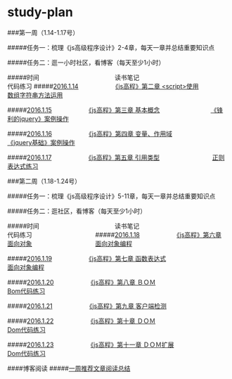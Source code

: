 # study-plan

###第一周（1.14-1.17号）

#####任务一：梳理《js高级程序设计》2-4章，每天一章并总结重要知识点 

#####任务二：逛一小时社区，看博客（每天至少1小时）

#####时间　　　　　　　　　　　  　读书笔记　　　　　　　　　　　　　　　  代码练习
#####[2016.1.14](https://github.com/miemiewang/study-plan/tree/master/2016.1.14)　　　　　　[《js高程》第二章 &lt;script>使用](https://github.com/miemiewang/study-plan/blob/master/2016.1.14/%E3%80%8Ajs%E9%AB%98%E7%A8%8B%E3%80%8B%E6%A2%B3%E7%90%86.md)　　　　　　　[数组字符串方法运用](https://github.com/miemiewang/study-plan/blob/master/2016.1.14/js%E4%B8%AD%E7%BB%99%E5%AE%9A%E4%B8%80%E4%B8%AA%E5%AD%97%E7%AC%A6%E4%B8%B2%EF%BC%8C%E6%89%BE%E5%87%BA%E7%AC%AC%E4%B8%80%E4%B8%AA%E4%B8%8D%E9%87%8D%E5%A4%8D%E7%9A%84%E5%AD%97%E7%AC%A6.md)

#####[2016.1.15](https://github.com/miemiewang/study-plan/tree/master/2016.1.15)　　　　　　[《js高程》第三章 基本概念](https://github.com/miemiewang/study-plan/blob/master/2016.1.15/%E3%80%8Ajs%E9%AB%98%E7%A8%8B%E3%80%8B%E7%AC%AC%E4%B8%89%E7%AB%A0%E6%A2%B3%E7%90%86%E4%B8%8E%E5%88%86%E6%9E%90.md)　　　　　　　　 [《锋利的jquery》案例操作](https://github.com/miemiewang/study-plan/tree/master/2016.1.15/%E3%80%8A%E9%94%8B%E5%88%A9%E7%9A%84jquery%E3%80%8B%E4%B9%A6%E6%9C%AC%E6%A1%88%E4%BE%8B%E6%93%8D%E4%BD%9C)


#####[2016.1.16](https://github.com/miemiewang/study-plan/tree/master/2016.1.16)　　　　　　[《js高程》第四章 变量、作用域](https://github.com/miemiewang/study-plan/blob/master/2016.1.16/%E3%80%8Ajs%E9%AB%98%E7%A8%8B%E3%80%8B%E7%AC%AC%E5%9B%9B%E7%AB%A0%E6%A2%B3%E7%90%86%E4%B8%8E%E5%88%86%E6%9E%90.md)　　　　　　 [《jquery基础》案例操作](https://github.com/miemiewang/study-plan/tree/master/2016.1.16/%E3%80%8Ajquery%E5%9F%BA%E7%A1%80%E6%95%99%E7%A8%8B%E3%80%8B%E4%B9%A6%E6%9C%AC%E6%A1%88%E4%BE%8B%E6%93%8D%E4%BD%9C)

#####[2016.1.17](https://github.com/miemiewang/study-plan/tree/master/2016.1.17)　　　　　　[《js高程》第五章 引用类型](https://github.com/miemiewang/study-plan/blob/master/2016.1.17/%E3%80%8Ajs%E9%AB%98%E7%A8%8B%E3%80%8B%E7%AC%AC%E4%BA%94%E7%AB%A0%E6%A2%B3%E7%90%86%E4%B8%8E%E5%88%86%E6%9E%90.md)　　　　　　 　　 [正则表达式练习](https://github.com/miemiewang/study-plan/tree/master/2016.1.17/js%E6%AD%A3%E5%88%99%E8%A1%A8%E8%BE%BE%E5%BC%8F%E7%BB%83%E4%B9%A0)

###第二周（1.18-1.24号）

#####任务一：梳理《js高级程序设计》5-11章，每天一章并总结重要知识点

#####任务二：逛社区，看博客（每天至少1小时）

#####时间　　　　　　　　　　　  　读书笔记　　　　　　　　　　　　　　　 代码练习　　　　　　　　　　
#####[2016.1.18](https://github.com/miemiewang/study-plan/tree/master/2016.1.18)　　　　　　[《js高程》第六章 面向对象](https://github.com/miemiewang/study-plan/blob/master/2016.1.18/%E3%80%8Ajs%E9%AB%98%E7%A8%8B%E8%AE%BE%E8%AE%A1%E3%80%8B%E7%AC%AC%E5%85%AD%E7%AB%A0%E6%A2%B3%E7%90%86%E4%B8%8E%E5%88%86%E6%9E%90.md)　　　　　　　　 　　[面向对象编程](https://github.com/miemiewang/study-plan/tree/master/2016.1.18/js%E9%9D%A2%E5%90%91%E5%AF%B9%E8%B1%A1%E7%BB%83%E4%B9%A0)

#####[2016.1.19](https://github.com/miemiewang/study-plan/tree/master/2016.1.19)　　　　　　[《js高程》第七章 函数表达式](https://github.com/miemiewang/study-plan/blob/master/2016.1.19/%E3%80%8Ajs%E9%AB%98%E7%A8%8B%E8%AE%BE%E8%AE%A1%E3%80%8B%E7%AC%AC%E4%B8%83%E7%AB%A0%E6%A2%B3%E7%90%86%E4%B8%8E%E5%88%86%E6%9E%90.md)　　　　　　　 　　[面向对象编程](https://github.com/miemiewang/study-plan/tree/master/2016.1.19/js%E9%9D%A2%E5%90%91%E5%AF%B9%E8%B1%A1%E7%BB%83%E4%B9%A0)

#####[2016.1.20](https://github.com/miemiewang/study-plan/tree/master/2016.1.20)　　　　　　[《js高程》第八章 ＢＯＭ](https://github.com/miemiewang/study-plan/blob/master/2016.1.20/%E3%80%8Ajs%E9%AB%98%E7%A8%8B%E8%AE%BE%E8%AE%A1%E3%80%8B%E7%AC%AC%E5%85%AB%E7%AB%A0%E6%A2%B3%E7%90%86%E4%B8%8E%E5%88%86%E6%9E%90.md)　　　　　　　　　 　　[Bom代码练习](https://github.com/miemiewang/study-plan/tree/master/2016.1.20/BOM%E6%93%8D%E4%BD%9C%E7%BB%83%E4%B9%A0)

#####[2016.1.21](https://github.com/miemiewang/study-plan/tree/master/2016.1.21)　　　　　　[《js高程》第九章 客户端检测](https://github.com/miemiewang/study-plan/blob/master/2016.1.21/%E3%80%8Ajs%E9%AB%98%E7%A8%8B%E8%AE%BE%E8%AE%A1%E3%80%8B%E7%AC%AC%E4%B9%9D%E7%AB%A0%E6%A2%B3%E7%90%86%E4%B8%8E%E5%88%86%E6%9E%90.md)　　　　　　　　　 　　 

#####[2016.1.22](https://github.com/miemiewang/study-plan/tree/master/2016.1.22)　　　　　　[《js高程》第十章 ＤＯＭ](https://github.com/miemiewang/study-plan/blob/master/2016.1.22/%E3%80%8Ajs%E9%AB%98%E7%A8%8B%E8%AE%BE%E8%AE%A1%E3%80%8B%E7%AC%AC%E5%8D%81%E7%AB%A0%E6%A2%B3%E7%90%86%E4%B8%8E%E5%88%86%E6%9E%90.md)　　　　　　　　　 　  　[Dom代码练习](https://github.com/miemiewang/study-plan/tree/master/2016.1.22/dom%E6%93%8D%E4%BD%9C%E7%BB%83%E4%B9%A0)

#####[2016.1.23](https://github.com/miemiewang/study-plan/tree/master/2016.1.23)　　　　　　[《js高程》第十一章 ＤＯＭ扩展](https://github.com/miemiewang/study-plan/blob/master/2016.1.23/%E3%80%8Ajs%E9%AB%98%E7%A8%8B%E8%AE%BE%E8%AE%A1%E3%80%8B%E7%AC%AC%E5%8D%81%E4%B8%80%E7%AB%A0%E6%A2%B3%E7%90%86%E4%B8%8E%E5%88%86%E6%9E%90.md)　　　　　　 　　 [Dom代码练习](https://github.com/miemiewang/study-plan/tree/master/2016.1.23/dom%E6%93%8D%E4%BD%9C%E7%BB%83%E4%B9%A0)

####博客阅读
#####[一周推荐文章阅读总结](https://github.com/miemiewang/study-plan/blob/master/%E6%8E%A8%E8%8D%90%E6%96%87%E7%AB%A0/%E4%B8%80%E5%91%A8%E6%8E%A8%E8%8D%90%E6%96%87%E7%AB%A0%E9%98%85%E8%AF%BB%E6%80%BB%E7%BB%93.md)


